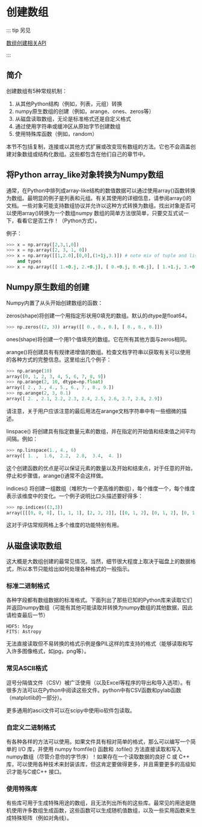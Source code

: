 # 创建数组

::: tip 另见

[数组创建相关API](/reference/routines/array-creation.html#routines-array-creation)

:::

## 简介

创建数组有5种常规机制：

1. 从其他Python结构（例如，列表，元组）转换
1. numpy原生数组的创建（例如，arange、ones、zeros等）
1. 从磁盘读取数组，无论是标准格式还是自定义格式
1. 通过使用字符串或缓冲区从原始字节创建数组
1. 使用特殊库函数（例如，random）

本节不包括复制，连接或以其他方式扩展或改变现有数组的方法。它也不会涵盖创建对象数组或结构化数组。这些都包含在他们自己的章节中。

## 将Python array_like对象转换为Numpy数组

通常，在Python中排列成array-like结构的数值数据可以通过使用array()函数转换为数组。最明显的例子是列表和元组。有关其使用的详细信息，请参阅array()的文档。一些对象可能支持数组协议并允许以这种方式转换为数组。找出对象是否可以使用array()转换为一个数组numpy 数组的简单方法很简单，只要交互式试一下，看看它是否工作！（Python方式）。

例子：

```python
>>> x = np.array([2,3,1,0])
>>> x = np.array([2, 3, 1, 0])
>>> x = np.array([[1,2.0],[0,0],(1+1j,3.)]) # note mix of tuple and lists,
    and types
>>> x = np.array([[ 1.+0.j, 2.+0.j], [ 0.+0.j, 0.+0.j], [ 1.+1.j, 3.+0.j]])
```

## Numpy原生数组的创建

Numpy内置了从头开始创建数组的函数：

zeros(shape)将创建一个用指定形状用0填充的数组。默认的dtype是float64。

```python
>>> np.zeros((2, 3)) array([[ 0., 0., 0.], [ 0., 0., 0.]])
```

ones(shape)将创建一个用1个值填充的数组。它在所有其他方面与zeros相同。

arange()将创建具有有规律递增值的数组。检查文档字符串以获取有关可以使用的各种方式的完整信息。这里给出几个例子：

```python
>>> np.arange(10)
array([0, 1, 2, 3, 4, 5, 6, 7, 8, 9])
>>> np.arange(2, 10, dtype=np.float)
array([ 2., 3., 4., 5., 6., 7., 8., 9.])
>>> np.arange(2, 3, 0.1)
array([ 2. , 2.1, 2.2, 2.3, 2.4, 2.5, 2.6, 2.7, 2.8, 2.9])
```

请注意，关于用户应该注意的最后用法在arange文档字符串中有一些细微的描述。

linspace() 将创建具有指定数量元素的数组，并在指定的开始值和结束值之间平均间隔。例如：

```python
>>> np.linspace(1., 4., 6)
array([ 1. ,  1.6,  2.2,  2.8,  3.4,  4. ])
```

这个创建函数的优点是可以保证元素的数量以及开始和结束点，对于任意的开始，停止和步骤值，arange()通常不会这样做。

indices() 将创建一组数组（堆积为一个更高维的数组），每个维度一个，每个维度表示该维度中的变化。一个例子说明比口头描述要好得多：

```python
>>> np.indices((3,3))
array([[[0, 0, 0], [1, 1, 1], [2, 2, 2]], [[0, 1, 2], [0, 1, 2], [0, 1, 2]]])
```

这对于评估常规网格上多个维度的功能特别有用。

## 从磁盘读取数组

这大概是大数组创建的最常见情况。当然，细节很大程度上取决于磁盘上的数据格式，所以本节只能给出如何处理各种格式的一般指示。

### 标准二进制格式

各种字段都有数组数据的标准格式。下面列出了那些已知的Python库来读取它们并返回numpy数组（可能有其他可能读取并转换为numpy数组的其他数据，因此请检查最后一节）

```
HDF5: h5py
FITS: Astropy
```

无法直接读取但不易转换的格式示例是像PIL这样的库支持的格式（能够读取和写入许多图像格式，如jpg，png等）。

### 常见ASCII格式

逗号分隔值文件（CSV）被广泛使用（以及Excel等程序的导出和导入选项）。有很多方法可以在Python中阅读这些文件。python中有CSV函数和pylab函数（matplotlib的一部分）。

更多通用的ascii文件可以在scipy中使用io软件包读取。

### 自定义二进制格式

有各种各样的方法可以使用。如果文件具有相对简单的格式，那么可以编写一个简单的 I/O 库，并使用 numpy fromfile() 函数和 .tofile() 方法直接读取和写入numpy数组（尽管介意你的字节序）！如果存在一个读取数据的良好 C 或 C++ 库，可以使用各种技术来封装该库，但这肯定要做得更多，并且需要更多的高级知识才能与C或C++ 接口。

### 使用特殊库

有些库可用于生成特殊用途的数组，且无法列出所有的这些库。最常见的用途是随机使用许多数组生成函数，这些函数可以生成随机值数组，以及一些实用函数来生成特殊矩阵（例如对角线）。
